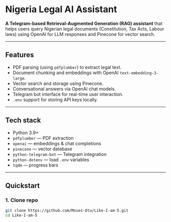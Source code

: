 # Nigeria Legal AI Assistant

**A Telegram-based Retrieval-Augmented Generation (RAG) assistant** that helps users query Nigerian legal documents (Constitution, Tax Acts, Labour laws) using OpenAI for LLM responses and Pinecone for vector search.

---

## Features

- PDF parsing (using `pdfplumber`) to extract legal text.
- Document chunking and embeddings with OpenAI `text-embedding-3-large`.
- Vector search and storage using Pinecone.
- Conversational answers via OpenAI chat models.
- Telegram bot interface for real-time user interaction.
- `.env` support for storing API keys locally.

---

## Tech stack

- Python 3.9+
- `pdfplumber` — PDF extraction
- `openai` — embeddings & chat completions
- `pinecone` — vector database
- `python-telegram-bot` — Telegram integration
- `python-dotenv` — load `.env` variables
- `tqdm` — progress bars

---

## Quickstart

### 1. Clone repo
```bash
git clone https://github.com/Moses-Otu/Like-I-am-5.git
cd Like-I-am-5
